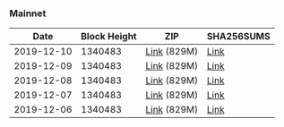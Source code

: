 ### Mainnet

|    Date    | Block Height | ZIP | SHA256SUMS |
| ---------- | ------------ | --- | ---------- |
| 2019-12-10 | 1340483 | [Link](https://s3-ap-southeast-2.amazonaws.com/ion-bootstrap/mainnet/2019-12-10/bootstrap.dat.zip) (829M) | [Link](https://s3-ap-southeast-2.amazonaws.com/ion-bootstrap/mainnet/2019-12-10/SHA256SUMS) |
| 2019-12-09 | 1340483 | [Link](https://s3-ap-southeast-2.amazonaws.com/ion-bootstrap/mainnet/2019-12-09/bootstrap.dat.zip) (829M) | [Link](https://s3-ap-southeast-2.amazonaws.com/ion-bootstrap/mainnet/2019-12-09/SHA256SUMS) |
| 2019-12-08 | 1340483 | [Link](https://s3-ap-southeast-2.amazonaws.com/ion-bootstrap/mainnet/2019-12-08/bootstrap.dat.zip) (829M) | [Link](https://s3-ap-southeast-2.amazonaws.com/ion-bootstrap/mainnet/2019-12-08/SHA256SUMS) |
| 2019-12-07 | 1340483 | [Link](https://s3-ap-southeast-2.amazonaws.com/ion-bootstrap/mainnet/2019-12-07/bootstrap.dat.zip) (829M) | [Link](https://s3-ap-southeast-2.amazonaws.com/ion-bootstrap/mainnet/2019-12-07/SHA256SUMS) |
| 2019-12-06 | 1340483 | [Link](https://s3-ap-southeast-2.amazonaws.com/ion-bootstrap/mainnet/2019-12-06/bootstrap.dat.zip) (829M) | [Link](https://s3-ap-southeast-2.amazonaws.com/ion-bootstrap/mainnet/2019-12-06/SHA256SUMS) |
